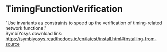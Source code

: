 # TimingFunctionVerification
"Use invariants as constraints to speed up the verification of timing-related network functions."<br />
SymbiYosys download link: https://symbiyosys.readthedocs.io/en/latest/install.html#installing-from-source

